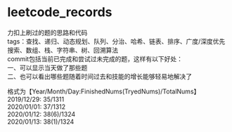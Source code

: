 # leetcode_records
力扣上刷过的题的思路和代码  
tags：查找、递归、动态规划、队列、分治、哈希、链表、排序、广度/深度优先搜索、数组、栈、字符串、树、回溯算法  
commit包括当前已完成和尝试过未完成的题，这样有以下好处：  
一、可以显示当天做了那些题  
二、也可以看出哪些题随着时间过去和技能的增长能够轻易地解决了  
  
格式为【Year/Month/Day:FinishedNums(TryedNums)/TotalNums】  
2019/12/29: 35/1311  
2020/01/01: 37/1312  
2020/01/12: 38(6)/1324  
2020/01/13: 38(1)/1324  